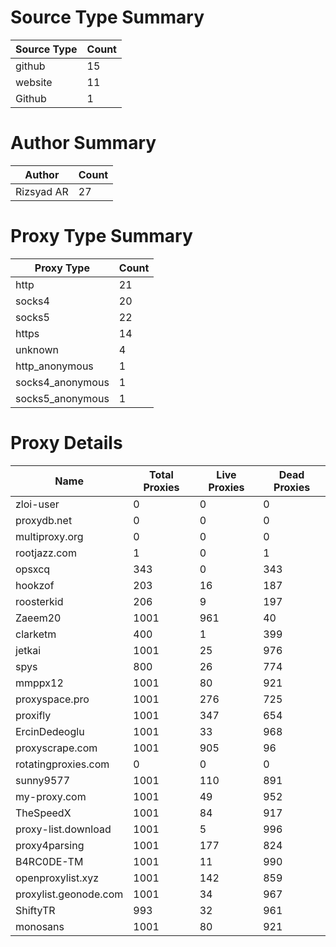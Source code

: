 # Source Type Summary

| Source Type | Count |
|-------------|-------|
| github | 15 |
| website | 11 |
| Github | 1 |


# Author Summary

| Author | Count |
|--------|-------|
| Rizsyad AR | 27 |


# Proxy Type Summary

| Proxy Type | Count |
|------------|-------|
| http | 21 |
| socks4 | 20 |
| socks5 | 22 |
| https | 14 |
| unknown | 4 |
| http_anonymous | 1 |
| socks4_anonymous | 1 |
| socks5_anonymous | 1 |


# Proxy Details

| Name | Total Proxies | Live Proxies | Dead Proxies |
|------|---------------|--------------|---------------|
| zloi-user | 0 | 0 | 0 |
| proxydb.net | 0 | 0 | 0 |
| multiproxy.org | 0 | 0 | 0 |
| rootjazz.com | 1 | 0 | 1 |
| opsxcq | 343 | 0 | 343 |
| hookzof | 203 | 16 | 187 |
| roosterkid | 206 | 9 | 197 |
| Zaeem20 | 1001 | 961 | 40 |
| clarketm | 400 | 1 | 399 |
| jetkai | 1001 | 25 | 976 |
| spys | 800 | 26 | 774 |
| mmppx12 | 1001 | 80 | 921 |
| proxyspace.pro | 1001 | 276 | 725 |
| proxifly | 1001 | 347 | 654 |
| ErcinDedeoglu | 1001 | 33 | 968 |
| proxyscrape.com | 1001 | 905 | 96 |
| rotatingproxies.com | 0 | 0 | 0 |
| sunny9577 | 1001 | 110 | 891 |
| my-proxy.com | 1001 | 49 | 952 |
| TheSpeedX | 1001 | 84 | 917 |
| proxy-list.download | 1001 | 5 | 996 |
| proxy4parsing | 1001 | 177 | 824 |
| B4RC0DE-TM | 1001 | 11 | 990 |
| openproxylist.xyz | 1001 | 142 | 859 |
| proxylist.geonode.com | 1001 | 34 | 967 |
| ShiftyTR | 993 | 32 | 961 |
| monosans | 1001 | 80 | 921 |
